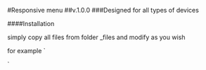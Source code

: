 #Responsive menu
##v.1.0.0
###Designed for all types of devices

####Installation

simply copy all files from folder _files and modify as you wish

for example
`<html>
<head>
  <link rel="stylesheet" href="css/clearsans.css">
  <link rel="stylesheet" href="css/cssBase.css">
  <link rel="stylesheet" href="css/cssCode.css">
  <link rel="stylesheet" href="css/cssMatherial.css">
  <link rel="stylesheet" href="css/cssMatherialBlueGrey.css">
  <link rel="stylesheet" href="yMenu/yMenu.css">
  <link rel="stylesheet" href="yMenu/yMenuStyles/yMatherialBlueGrey.css">
  <link rel="stylesheet" href="yMenu/yMenuStyles/ySize64.css">
  <link rel="stylesheet" href="yMenu/yMenuStyles/yWhiteMenuLayer.css">
</head>
<body>
  <!-- your code here -->
</body>
</html>`